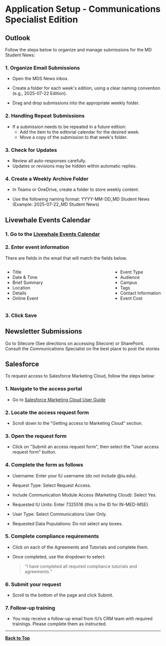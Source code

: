 # **Application Setup - Communications Specialist Edition**

## Outlook

Follow the steps below to organize and manage submissions for the MD Student News:

### 1. Organize Email Submissions

- Open the MDS News inbox.

- Create a folder for each week's edition, using a clear naming convention (e.g., 2025-07-22 Edition).

- Drag and drop submissions into the appropriate weekly folder.

### 2. Handling Repeat Submissions

- If a submission needs to be repeated in a future edition:
  - Add the item to the editorial calendar for the desired week.
  - Move a copy of the submission to that week's folder.

### 3. Check for Updates

- Review all auto-responses carefully.
- Updates or revisions may be hidden within automatic replies.

### 4. Create a Weekly Archive Folder

- In Teams or OneDrive, create a folder to store weekly content.

- Use the following naming format:
    YYYY-MM-DD_MD Student News
    (Example: 2025-07-22_MD Student News)

## Livewhale Events Calendar

### 1. Go to the [Livewhale Events Calendar](https://events.iu.edu/livewhale/) 

### 2. Enter event information
There are fields in the email that will match the fields below.

<div style="display: flex; justify-content: space-between; gap: 2rem;">

<div>

- Title
- Date & Time
- Brief Summary
- Location
- Details
- Online Event

</div>

<div>

- Event Type
- Audience
- Campus
- Tags
- Contact Information
- Event Cost 

</div>
</div>

### 3. Click Save

## Newsletter Submissions

Go to Sitecore (See directions on accessing Sitecore) or SharePoint. Consult the Communications Specialist on the best place to post the stories

## Salesforce

To request access to Salesforce Marketing Cloud, follow the steps below:

### 1. Navigate to the access portal

- Go to [Salesforce Marketing Cloud User Guide](https://salesforce.ucm.iu.edu)

### 2. Locate the access request form

- Scroll down to the "Getting access to Marketing Cloud" section.

### 3. Open the request form

- Click on "Submit an access request form", then select the "User access request form" button.

### 4. Complete the form as follows

- Username: Enter your IU username (do not include @iu.edu).

- Request Type: Select Request Access.

- Include Communication Module Access (Marketing Cloud): Select Yes.

- Requested IU Units: Enter 7325516 (this is the ID for IN-MED-MSE).

- User Type: Select Communications User Only.

- Requested Data Populations: Do not select any boxes.

### 5. Complete compliance requirements

- Click on each of the Agreements and Tutorials and complete them.

- Once completed, use the dropdown to select:
    >“I have completed all required compliance tutorials and agreements.”

### 6. Submit your request

- Scroll to the bottom of the page and click Submit.

### 7. Follow-up training

- You may receive a follow-up email from IU’s CRM team with required trainings. Please complete them as instructed.

---

<a href="#top" class="back-to-top"><strong>Back to Top</strong></a>